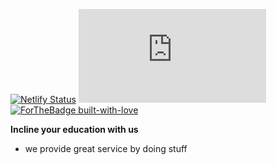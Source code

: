 [![Netlify Status](https://api.netlify.com/api/v1/badges/5a50b7f8-0434-4744-bc81-32060337e2d3/deploy-status)](https://app.netlify.com/sites/inclineedu/deploys)
[![Website inclineedu.org](https://img.shields.io/website-up-down-green-red/http/inclineedu.org)](http://inclineedu.org/)\
[![ForTheBadge built-with-love](http://ForTheBadge.com/images/badges/built-with-love.svg)](https://GitHub.com/inclineEducation/)

**Incline your education with us**

- we provide great service by doing stuff

